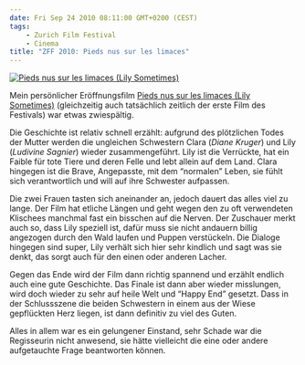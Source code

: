 ```yaml
---
date: Fri Sep 24 2010 08:11:00 GMT+0200 (CEST)
tags:
    - Zurich Film Festival
    - Cinema
title: "ZFF 2010: Pieds nus sur les limaces"
---
```



[![Pieds nus sur les limaces (Lily Sometimes)](http://media.tumblr.com/tumblr_l97zevIIqp1qa2z4q.jpg)](http://www.zurichfilmfestival.org/de/programm-2010/filme/541/lily-sometimes/)

Mein persönlicher Eröffnungsfilm [Pieds nus sur les limaces (Lily Sometimes)](http://www.zurichfilmfestival.org/de/programm-2010/filme/541/lily-sometimes/)
(gleichzeitig auch tatsächlich zeitlich der erste Film des Festivals)
war etwas zwiespältig.

Die Geschichte ist relativ schnell erzählt: aufgrund des plötzlichen
Todes der Mutter werden die ungleichen Schwestern Clara (*Diane Kruger*)
und Lily (*Ludivine Sagnier*) wieder zusammengeführt. Lily ist die
Verrückte, hat ein Faible für tote Tiere und deren Felle und lebt allein
auf dem Land. Clara hingegen ist die Brave, Angepasste, mit dem
“normalen” Leben, sie fühlt sich verantwortlich und will auf ihre
Schwester aufpassen.

Die zwei Frauen tasten sich aneinander an, jedoch dauert das alles viel
zu lange. Der Film hat etliche Längen und geht wegen den zu oft
verwendeten Klischees manchmal fast ein bisschen auf die Nerven. Der
Zuschauer merkt auch so, dass Lily speziell ist, dafür muss sie nicht
andauern billig angezogen durch den Wald laufen und Puppen verstückeln.
Die Dialoge hingegen sind super, Lily verhält sich hier sehr kindlich
und sagt was sie denkt, das sorgt auch für den einen oder anderen
Lacher.

Gegen das Ende wird der Film dann richtig spannend und erzählt endlich
auch eine gute Geschichte. Das Finale ist dann aber wieder misslungen,
wird doch wieder zu sehr auf heile Welt und “Happy End” gesetzt. Dass in
der Schlussszene die beiden Schwestern in einem aus der Wiese
gepflückten Herz liegen, ist dann definitiv zu viel des Guten.

Alles in allem war es ein gelungener Einstand, sehr Schade war die
Regisseurin nicht anwesend, sie hätte vielleicht die eine oder andere
aufgetauchte Frage beantworten können.

